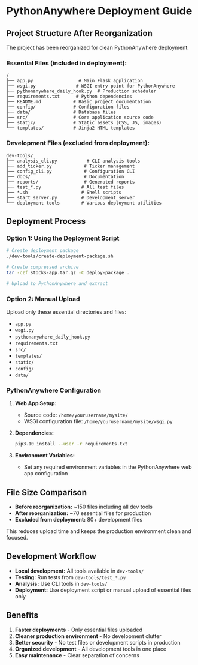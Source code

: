 # PythonAnywhere Deployment Guide

## Project Structure After Reorganization

The project has been reorganized for clean PythonAnywhere deployment:

### Essential Files (included in deployment):
```
/
├── app.py                 # Main Flask application
├── wsgi.py               # WSGI entry point for PythonAnywhere
├── pythonanywhere_daily_hook.py  # Production scheduler
├── requirements.txt      # Python dependencies
├── README.md            # Basic project documentation
├── config/              # Configuration files
├── data/                # Database files
├── src/                 # Core application source code
├── static/              # Static assets (CSS, JS, images)
└── templates/           # Jinja2 HTML templates
```

### Development Files (excluded from deployment):
```
dev-tools/
├── analysis_cli.py           # CLI analysis tools
├── add_ticker.py            # Ticker management
├── config_cli.py            # Configuration CLI
├── docs/                    # Documentation
├── reports/                 # Generated reports
├── test_*.py               # All test files
├── *.sh                    # Shell scripts
├── start_server.py         # Development server
└── deployment tools        # Various deployment utilities
```

## Deployment Process

### Option 1: Using the Deployment Script
```bash
# Create deployment package
./dev-tools/create-deployment-package.sh

# Create compressed archive
tar -czf stocks-app.tar.gz -C deploy-package .

# Upload to PythonAnywhere and extract
```

### Option 2: Manual Upload
Upload only these essential directories and files:
- `app.py`
- `wsgi.py` 
- `pythonanywhere_daily_hook.py`
- `requirements.txt`
- `src/`
- `templates/`
- `static/`
- `config/`
- `data/`

### PythonAnywhere Configuration

1. **Web App Setup:**
   - Source code: `/home/yourusername/mysite/`
   - WSGI configuration file: `/home/yourusername/mysite/wsgi.py`

2. **Dependencies:**
   ```bash
   pip3.10 install --user -r requirements.txt
   ```

3. **Environment Variables:**
   - Set any required environment variables in the PythonAnywhere web app configuration

## File Size Comparison

- **Before reorganization:** ~150 files including all dev tools
- **After reorganization:** ~70 essential files for production
- **Excluded from deployment:** 80+ development files

This reduces upload time and keeps the production environment clean and focused.

## Development Workflow

- **Local development:** All tools available in `dev-tools/`
- **Testing:** Run tests from `dev-tools/test_*.py`
- **Analysis:** Use CLI tools in `dev-tools/`
- **Deployment:** Use deployment script or manual upload of essential files only

## Benefits

1. **Faster deployments** - Only essential files uploaded
2. **Cleaner production environment** - No development clutter
3. **Better security** - No test files or development scripts in production
4. **Organized development** - All development tools in one place
5. **Easy maintenance** - Clear separation of concerns
